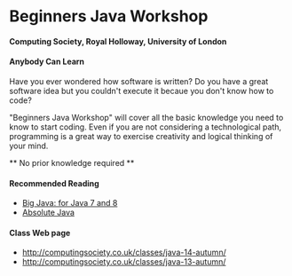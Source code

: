 Beginners Java Workshop
=======================
#### Computing Society, Royal Holloway, University of London

#### Anybody Can Learn 
Have you ever wondered how software is written?
Do you have a great software idea but you couldn't execute it becaue you don't know how to code? 

"Beginners Java Workshop" will cover all the basic knowledge you need to know to start coding. 
Even if you are not considering a technological path, programming is a great way to exercise creativity and logical thinking of your mind. 

** No prior knowledge required ** 

#### Recommended Reading
 - [Big Java: for Java 7 and 8]
 - [Absolute Java]

#### Class Web page
 - http://computingsociety.co.uk/classes/java-14-autumn/
 - http://computingsociety.co.uk/classes/java-13-autumn/

[Big Java: for Java 7 and 8]: http://www.amazon.co.uk/Big-Java-For/dp/047055309X/
[Absolute Java]: http://www.amazon.co.uk/Absolute-Java-MyProgrammingLab-Walter-Savitch/dp/0273764845/
